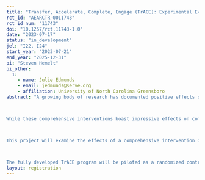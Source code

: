```yaml
---
title: "Transfer, Accelerate, Complete, Engage (TrACE): Experimental Evidence on Transfer Student Success at Four-Year Universities"
rct_id: "AEARCTR-0011743"
rct_id_num: "11743"
doi: "10.1257/rct.11743-1.0"
date: "2023-07-17"
status: "in_development"
jel: "I22, I24"
start_year: "2023-07-21"
end_year: "2025-12-31"
pi: "Steven Hemelt"
pi_other:
  1:
    - name: Julie Edmunds
    - email: jedmunds@serve.org
    - affiliation: University of North Carolina Greensboro
abstract: "A growing body of research has documented positive effects of multifaceted interventions on rates of college completion, most notably among students at community colleges (Dynarski & Oster, 2016; Scrivener et al., 2015; Weiss et al., 2019). These interventions typically combine financial, advising, academic, and social supports. For example, the Accelerated Study in Associate Programs (ASAP) blended substantial financial support with intensive, personalized advising and structured requirements (e.g., students had to enroll full time). The ASAP program was piloted at community colleges in New York and boosted 3-year and 6-year degree completion rates by 18 and 10 percentage points, respectively. A similar, ASAP-like intervention in Ohio nearly doubled the 3-year completion rate for community college students seeking an associate degree (i.e., from 19 to 35 percent).

While these comprehensive interventions boast impressive effects on completion within the community college context, little work has explored the capacity of similar interventions to address barriers faced by community college students who transfer to 4-year institutions.  These students often struggle to persist and complete at rates comparable to peers who started their college journeys at a 4-year institution. For example, within the UNC System of public 4-year institutions, the 2-year completion rate for students who transfer from community colleges (with an associate degree) is about 33 percent—nearly 34 percentage points lower than their within-cohort peers who started at a public 4-year institution (i.e., a 4-year completion rate of 67 percent). Gaps in 3-year completion rates between transfers from community colleges and their within-cohort native peers are around 23 percentage points for recent cohorts.

This project will examine the effects of a comprehensive intervention on outcomes for students at public 4-year institutions who have transferred from community colleges. The Transfer, Accelerate, Complete, Engage (TrACE) intervention is adapted from the ASAP/ACE model and will be implemented at three public 4-year universities in the UNC System. TrACE was piloted in a non-randomized fashion during the 2022-23 academic year in order to set up structures and processes necessary for delivering program components. 

The fully developed TrACE program will be piloted as a randomized controlled trial across three public 4-year universities in the UNC System in Fall 2023. The duration of the program is two years (i.e., 2023-24 and 2024-25). We will examine the effects of TrACE on measures of postsecondary progress, performance, and completion (e.g., graduation within two and three years of transfer)."
layout: registration
---
```


